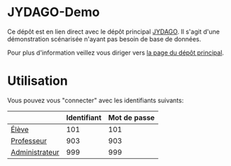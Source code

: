 # JYDAGO-Demo
Ce dépôt est en lien direct avec le dépôt principal [JYDAGO](https://github.com/florianpetiot/JYDAGO).
Il s'agit d'une démonstration scénarisée n'ayant pas besoin de base de données.

Pour plus d'information veillez vous diriger vers [la page du dépôt principal](https://github.com/florianpetiot/JYDAGO).


# Utilisation
Vous pouvez vous "connecter" avec les identifiants suivants:


| | Identifiant | Mot de passe |
| --- | --- | --- |
[Élève](https://florianpetiot.github.io/JYDAGO-Demo/) | 101 | 101 |
[Professeur](https://florianpetiot.github.io/JYDAGO-Demo/session_prof/) | 903 | 903 |
[Administrateur](https://florianpetiot.github.io/JYDAGO-Demo/session_prof/) | 999 | 999 |
